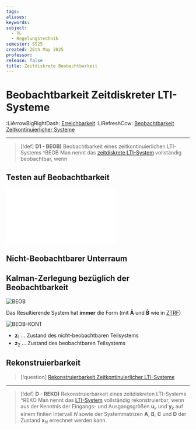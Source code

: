 ```yaml
---
tags: 
aliases: 
keywords: 
subject:
  - VL
  - Regelungstechnik
semester: SS25
created: 26th May 2025
professor:
release: false
title: Zeitdiskrete Beobachtbarkeit
---
```


# Beobachtbarkeit Zeitdiskreter LTI-Systeme

:LiArrowBigRightDash: [Erreichbarkeit](Zeitdiskrete%20Erreichbarkeit.md) 
:LiRefreshCcw: [Beobachtbarkeit Zeitkontinuierlicher Systeme](Beobachtbarkeit.md)

---

> [!def] **D1 - BEOB)** Beobachtbarkeit eines zeitkontinuierlichen LTI-Systems ^BEOB
> Man nennt das [zeitdiskrete LTI-System](Zeitdiskreter%20LTI-Zustandsraum.md#^LTI-MIMO) vollständig beobachtbar, wenn 

## Testen auf Beobachtbarkeit

![Testen auf Beobachtbarkeit](Beobachtbarkeit.md#Testen%20auf%20Beobachtbarkeit)

## Nicht-Beobachtbarer Unterraum



## Kalman-Zerlegung bezüglich der Beobachtbarkeit

![BEOB](Kalman-Zerlegung.md#^BEOB)

Das Resultierende System hat **immer** die Form (mit $\mathbf{\bar{A}}$ und $\mathbf{\bar{B}}$ wie in [ZTRF](Zustandstransformation.md#^ZTRF))

![BEOB-KONT](Kalman-Zerlegung.md#^BEOB-KONT)

- $\mathbf{z}_{1}$ ... Zustand des nicht-beobachtbaren Teilsystems
- $\mathbf{z}_{2}$ ... Zustand des beobachtbaren Teilsystems

## Rekonstruierbarkeit

> [!question] [Rekonstruierbarkeit Zeitkontinuierlicher LTI-Systeme](Beobachtbarkeit.md#Rekonstruierbarkeit)

---

> [!def] **D - REKO)** Rekonstruierbarkeit eines zeitdiskreten LTI-Systems ^REKO
>Man nennt das [LTI-System](Zeitdiskreter%20LTI-Zustandsraum.md#^LTI-MIMO) vollständig rekonstruierbar, wenn aus der Kenntnis der Eingangs- und Ausgangsgrößen $\mathbf{u}_{k}$ und $\mathbf{y}_{k}$ auf einem finiten Intervall $N$ sowie der Systemmatrizen $\mathbf{A}$, $\mathbf{B}$, $\mathbf{C}$ und $\mathbf{D}$ der Zustand $\mathbf{x}_{N}$ errechnet werden kann. 